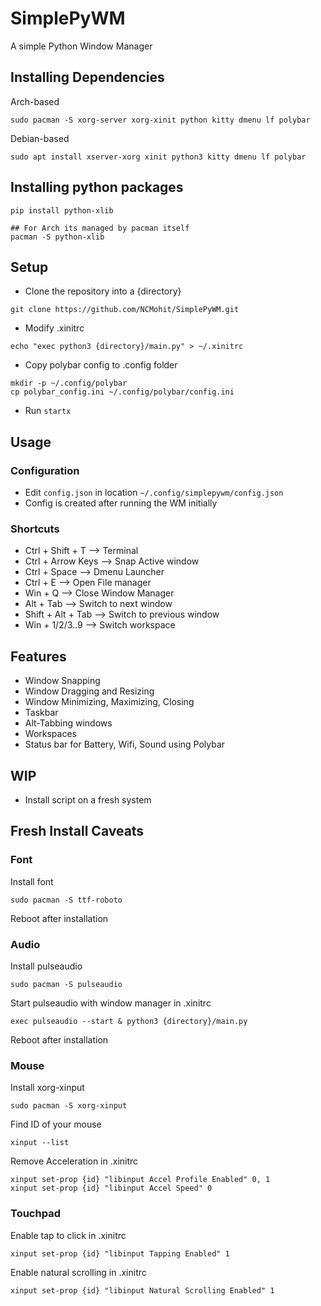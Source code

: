# SimplePyWM

A simple Python Window Manager

## Installing Dependencies
Arch-based
```
sudo pacman -S xorg-server xorg-xinit python kitty dmenu lf polybar
```
Debian-based
```
sudo apt install xserver-xorg xinit python3 kitty dmenu lf polybar
```
## Installing python packages
```
pip install python-xlib

## For Arch its managed by pacman itself
pacman -S python-xlib
```
## Setup
- Clone the repository into a {directory}
```
git clone https://github.com/NCMohit/SimplePyWM.git
```
- Modify .xinitrc
```
echo "exec python3 {directory}/main.py" > ~/.xinitrc
```
- Copy polybar config to .config folder
```
mkdir -p ~/.config/polybar
cp polybar_config.ini ~/.config/polybar/config.ini
```
- Run ```startx```

## Usage
### Configuration
- Edit ```config.json``` in location ```~/.config/simplepywm/config.json```
- Config is created after running the WM initially

### Shortcuts
- Ctrl + Shift + T  --> Terminal
- Ctrl + Arrow Keys --> Snap Active window
- Ctrl + Space      --> Dmenu Launcher
- Ctrl + E          --> Open File manager
- Win + Q           --> Close Window Manager
- Alt + Tab         --> Switch to next window
- Shift + Alt + Tab --> Switch to previous window
- Win + 1/2/3..9    --> Switch workspace

## Features
- Window Snapping
- Window Dragging and Resizing
- Window Minimizing, Maximizing, Closing
- Taskbar
- Alt-Tabbing windows
- Workspaces
- Status bar for Battery, Wifi, Sound using Polybar

## WIP
- Install script on a fresh system

## Fresh Install Caveats

### Font
Install font
```
sudo pacman -S ttf-roboto
```
Reboot after installation

### Audio

Install pulseaudio
```
sudo pacman -S pulseaudio
```
Start pulseaudio with window manager in .xinitrc
```
exec pulseaudio --start & python3 {directory}/main.py
```
Reboot after installation

### Mouse
Install xorg-xinput
```
sudo pacman -S xorg-xinput
```
Find ID of your mouse
```
xinput --list
```
Remove Acceleration in .xinitrc
```
xinput set-prop {id} "libinput Accel Profile Enabled" 0, 1
xinput set-prop {id} "libinput Accel Speed" 0
```

### Touchpad

Enable tap to click in .xinitrc
```
xinput set-prop {id} "libinput Tapping Enabled" 1
```
Enable natural scrolling in .xinitrc
```
xinput set-prop {id} "libinput Natural Scrolling Enabled" 1
```